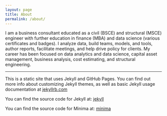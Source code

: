 ```yaml
---
layout: page
title: About
permalink: /about/
---
```

I am a business consultant educated as a civil (BSCE) and structural (MSCE) engineer with further education in finance (MBA) and data science (various certificates and badges). I analyze data, build teams, models, and tools, author reports, facilitate meetings, and help drive policy for clients. My career has been focused on data analytics and data science, capital asset management, business analysis, cost estimating, and structural engineering.

---

This is a static site that uses Jekyll and GitHub Pages. You can find out more info about customizing Jekyll themes, as well as basic Jekyll usage documentation at [jekyllrb.com](https://jekyllrb.com/)

You can find the source code for Jekyll at:
[jekyll](https://github.com/jekyll/jekyll)

You can find the source code for Minima at:
[minima](https://github.com/jekyll/minima)


